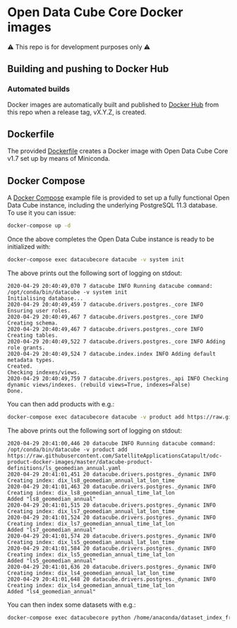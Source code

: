 # Open Data Cube Core Docker images

:warning: This repo is for development purposes only :warning:

## Building and pushing to Docker Hub
### Automated builds
Docker images are automatically built and published to [Docker Hub](https://hub.docker.com/u/satapps) from this repo when a release tag, vX.Y.Z, is created.

## Dockerfile
The provided [Dockerfile](Dockerfile) creates a Docker image with Open Data Cube Core v1.7 set up by means of Miniconda.

## Docker Compose
A [Docker Compose](docker-compose.yml) example file is provided to set up a fully functional Open Data Cube instance, including the underlying PostgreSQL 11.3 database.\
To use it you can issue:

```bash
docker-compose up -d
```

Once the above completes the Open Data Cube instance is ready to be initialized with:

```bash
docker-compose exec datacubecore datacube -v system init
```

The above prints out the following sort of logging on stdout:

```
2020-04-29 20:40:49,070 7 datacube INFO Running datacube command: /opt/conda/bin/datacube -v system init
Initialising database...
2020-04-29 20:40:49,459 7 datacube.drivers.postgres._core INFO Ensuring user roles.
2020-04-29 20:40:49,467 7 datacube.drivers.postgres._core INFO Creating schema.
2020-04-29 20:40:49,467 7 datacube.drivers.postgres._core INFO Creating tables.
2020-04-29 20:40:49,522 7 datacube.drivers.postgres._core INFO Adding role grants.
2020-04-29 20:40:49,524 7 datacube.index.index INFO Adding default metadata types.
Created.
Checking indexes/views.
2020-04-29 20:40:49,759 7 datacube.drivers.postgres._api INFO Checking dynamic views/indexes. (rebuild views=True, indexes=False)
Done.
```

You can then add products with e.g.:

```bash
docker-compose exec datacubecore datacube -v product add https://raw.githubusercontent.com/SatelliteApplicationsCatapult/odc-product-docker-images/master/datacube-product-definitions/ls_geomedian_annual.yaml
```

The above prints out the following sort of logging on stdout:

```
2020-04-29 20:41:00,446 20 datacube INFO Running datacube command: /opt/conda/bin/datacube -v product add https://raw.githubusercontent.com/SatelliteApplicationsCatapult/odc-product-docker-images/master/datacube-product-definitions/ls_geomedian_annual.yaml
2020-04-29 20:41:01,451 20 datacube.drivers.postgres._dynamic INFO Creating index: dix_ls8_geomedian_annual_lat_lon_time
2020-04-29 20:41:01,463 20 datacube.drivers.postgres._dynamic INFO Creating index: dix_ls8_geomedian_annual_time_lat_lon
Added "ls8_geomedian_annual"
2020-04-29 20:41:01,515 20 datacube.drivers.postgres._dynamic INFO Creating index: dix_ls7_geomedian_annual_lat_lon_time
2020-04-29 20:41:01,524 20 datacube.drivers.postgres._dynamic INFO Creating index: dix_ls7_geomedian_annual_time_lat_lon
Added "ls7_geomedian_annual"
2020-04-29 20:41:01,574 20 datacube.drivers.postgres._dynamic INFO Creating index: dix_ls5_geomedian_annual_lat_lon_time
2020-04-29 20:41:01,584 20 datacube.drivers.postgres._dynamic INFO Creating index: dix_ls5_geomedian_annual_time_lat_lon
Added "ls5_geomedian_annual"
2020-04-29 20:41:01,636 20 datacube.drivers.postgres._dynamic INFO Creating index: dix_ls4_geomedian_annual_lat_lon_time
2020-04-29 20:41:01,648 20 datacube.drivers.postgres._dynamic INFO Creating index: dix_ls4_geomedian_annual_time_lat_lon
Added "ls4_geomedian_annual"
```

You can then index some datasets with e.g.:

```bash
docker-compose exec datacubecore python /home/anaconda/dataset_index_from_s3_bucket.py public-eo-data -p common_sensing/fiji/landsat_8_geomedian/2019 --endpoint_url="http://s3-uk-1.sa-catapult.co.uk" --unsigned_requests --start_date 1960-01-01 --end_date 2030-01-01
```
